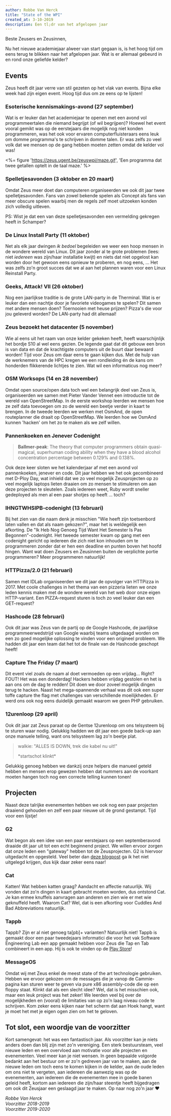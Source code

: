 ```yaml
---
author: Robbe Van Herck
title: "State of the WPI"
created_at: 3-10-2019
description: Een tl;dr van het afgelopen jaar
---
```


Beste Zeusers en Zeusinnen,

Nu het nieuwe academiejaar alweer van start gegaan is, is het hoog tijd om eens terug te blikken naar het afgelopen jaar. Wat is er allemaal gebeurd in en rond onze geliefde kelder?

## Events

Zeus heeft dit jaar verre van stil gezeten op het vlak van events. Bijna elke week had zijn eigen event. Hoog tijd dus om ze eens op te lijsten!

### Esoterische kennismakings-avond (27 september)

Wat is er leuker dan het academiejaar te openen met een avond vol programmeertalen die niemand begrijpt (of wil begrijpen)? Hoewel het event vooral gemikt was op de eerstejaars die mogelijk nog niet konden programmeren, was het ook voor ervaren computerfluisteraars eens leuk om domme programma's te schrijven in domme talen. Er was zelfs zo veel volk dat we mensen op de gang hebben moeten zetten omdat de kelder vol was!

<%= figure 'https://zeus.ugent.be/zeuswpi/maze.gif', 'Een programma dat twee getallen optelt in de taal maze.' %>

### Spelletjesavonden (3 oktober en 20 maart)

Omdat Zeus meer doet dan computeren organiseerden we ook dit jaar twee spelletjesavonden. Fans van zowel bekende spelen als Concept als fans van meer obscure spelen waarbij men de regels zelf moet uitzoeken konden zich volledig uitleven.

PS: Wist je dat een van deze spelletjesavonden een vermelding gekregen heeft in Schamper?

### De Linux Install Party (11 oktober)

Net als elk jaar dwingen *ik bedoel* begeleiden we weer een hoop mensen in de wondere wereld van Linux. Dit jaar zonder al te grote problemen (lees: niet *iedereen* was zijn/haar installatie kwijt) en niets dat niet opgelost kan worden door het gewoon eens opnieuw te proberen, en nog eens, ... Het was zelfs zo'n groot succes dat we al aan het plannen waren voor een Linux Reinstall Party.

### Geeks, Attack! VII (26 oktober)

Nog een jaarlijkse traditie is de grote LAN-party in de Therminal. Wat is er leuker dan een nachtje door je favoriete videogames te spelen? Dit samen met andere mensen doen? Toernooien met heuse prijzen? Pizza's die voor jou geleverd worden? De LAN-party had dit allemaal!

### Zeus bezoekt het datacenter (5 november)

Wie al eens uit het raam van onze kelder gekeken heeft, heeft waarschijnlijk het bordje S10 al wel eens gezien. De legende gaat dat dit gebouw een bron is van data en dat de krachtigste computers uit de buurt daar bewaard worden! Tijd voor Zeus om daar eens te gaan kijken dus. Met de hulp van de werknemers van de HPC kregen we een rondleiding én de kans om honderden flikkerende lichtjes te zien. Wat wil een informaticus nog meer?

### OSM Worksops (14 en 28 november)

Omdat open source/open data toch wel een belangrijk deel van Zeus is, organiseerden we samen met Pieter Vander Vennet een introductie tot de wereld van OpenStreetMap. In de eerste workshop leerden we mensen hoe ze zelf data toevoegen om zo de wereld een beetje verder in kaart te brengen. In de tweede leerden we werken met OsmAnd, de open routeplanner die draait op OpenStreetMap. We leerden hoe we OsmAnd kunnen 'hacken' om het zo te maken als we zelf willen.

### Pannenkoeken en Jenever Codenight

> **Ballmer-peak**: The theory that computer programmers obtain quasi-magical, superhuman coding ability when they have a blood alcohol concentration percentage between 0.129% and 0.138%.

Ook deze keer sloten we het kalenderjaar af met een avond vol pannenkoeken, jenever en code. Dit jaar hebben we het ook gecombineerd met D-Ploy Day, wat inhield dat we zo veel mogelijk Zeusprojecten op zo veel mogelijk laptops lieten draaien om zo mensen te stimuleren om aan deze projecten te sleutelen. Zoals iedereen weet, Ruby wordt sneller gedeployed als men al een paar shotjes op heeft ... toch?

### IHNGTWHSIPB-codenight (13 februari)

Bij het zien van die naam denk je misschien "Wie heeft zijn toetsenbord laten vallen en dat als naam gekozen?", maar het is weldegelijk een afkorting. De "Ik Heb Nog Genoeg Tijd Want Het Semester Is Pas Begonnen"-codenight. Het tweede semester kwam op gang met een codenight gericht op iedereen die zich niet kon inhouden om te programmeren zonder dat er hen een deadline en punten boven het hoofd hingen. Want wat doen Zeusers en Zeusinnen buiten de verplichte portie programmeren? Meer programmeren natuurlijk!

### HTTPizza/2.0 (21 februari)

Samen met IDLab organiseerden we dit jaar de opvolger van HTTPizza in 2017. Met coole challenges in het thema van een pizzeria lieten we onze leden kennis maken met de wondere wereld van het web door onze eigen HTTP-variant. Een PIZZA-request sturen is toch zo veel leuker dan een GET-request?

### Hashcode (28 februari)

Ook dit jaar was Zeus van de partij op de Google Hashcode, de jaarlijkse programmeerwedstrijd van Google waarbij teams uitgedaagd worden om een zo goed mogelijke oplossing te vinden voor een origineel probleem. We hadden dit jaar een team dat het tot de finale van de Hashcode geschopt heeft!

### Capture The Friday (7 maart)

Dit event viel zoals de naam al doet vermoeden op een vrijdag... Right? FOUT! Het was een donderdag! Hackers hebben vrijdag gestolen en het is aan ons om de dag te redden! Dit doen we door zoveel mogelijk dingen terug te hacken. Naast het mega-spannende verhaal was dit ook een super toffe capture the flag met challenges van verschillende moeilijkheden. Er werd ons ook nog eens duidelijk gemaakt waarom we geen PHP gebruiken.

### 12urenloop (29 april)

Ook dit jaar zat Zeus paraat op de Gentse 12urenloop om ons telsysteem bij te sturen waar nodig. Gelukkig hadden we dit jaar een goede back-up aan onze manuele telling, want ons telsysteem lag zo'n beetje plat.

> walkie: "ALLES IS DOWN, trek die kabel nu uit!"
>
> \*startschot klinkt\*

Gelukkig genoeg hebben we dankzij onze helpers die manueel geteld hebben en mensen erop gewezen hebben dat nummers aan de voorkant moeten hangen toch nog een correcte telling kunnen tonen!

## Projecten

Naast deze talrijke evenementen hebben we ook nog een paar projecten draaiend gehouden en zelf een paar nieuwe uit de grond gestampt. Tijd voor een lijstje!

### G2

Wat begon als een idee van een paar eerstejaars op een septemberavond draaide dit jaar uit tot een echt beginnend project. We willen ervoor zorgen dat onze leden een "gateway" hebben tot de Zeusprojecten. G2 is hiervoor uitgedacht en opgesteld. Veel beter dan [deze blogpost](https://zeus.gent/blog/18-19/g2_blogpost/) ga ik het niet uitgelegd krijgen, dus kijk daar zeker eens naar!

### Cat

Katten! Wat hebben katten graag? Aandacht en affectie natuurlijk. Wij vonden dat zo'n dingen in kaart gebracht moeten worden, dus ontstond Cat. Je kan ermee knuffels aanvragen aan anderen en zien wie er met wie geknuffeld heeft. Waarom Cat? Wel, dat is een afkorting voor Cuddles And Bad Abbreviations natuurlijk.

### Tappb

Tappb? Zijn er al niet genoeg ta[pb]+ varianten? Natuurlijk niet! Tappb is gemaakt door een paar tweedejaars informatici die voor het vak Software Engineering Lab een app gemaakt hebben voor Zeus die Tap en Tab combineert in een app. Hij is ook te vinden op de [Play Store](https://play.google.com/store/apps/details?id=gent.zeus.tappb)!

### MessageOS

Omdat wij met Zeus enkel de meest state of the art technologie gebruiken. Hebben we ervoor gekozen om de messages die je vanop de Cammie-pagina kan sturen weer te geven via pure x86 assembly-code die op een floppy staat. Klinkt dat als een slecht idee? Wel, dat is het misschien ook, maar een leuk project was het zeker! We leerden veel bij over de mogelijkheden en (vooral) de limitaties van op zo'n laag niveau code te schrijven. Kom zeker eens kijken naar het scherm dat aan Hoek hangt, want je moet het met je eigen ogen zien om het te geloven.

## Tot slot, een woordje van de voorzitter

Kort samengevat: het was een fantastisch jaar. Als voorzitter kan je niets anders doen dan blij zijn met zo'n vereniging. Een sterk bestuursteam, veel nieuwe leden en een overvloed aan motivatie voor alle projecten en evenementen. Veel meer kan je niet wensen. In geen bepaalde volgorde bedankt aan het bestuur om er zo'n gedreven jaar van te maken, aan de nieuwe leden om toch eens te komen kijken in de kelder, aan de oude leden om ons niet te vergeten, aan iedereen die aanwezig was op de evenementen, aan iedereen die de evenementen mee in goede banen geleid heeft, kortom aan iedereen die zijn/haar steentje heeft bijgedragen om ook dit Zeusjaar een geslaagd jaar te maken. Op naar nog zo'n jaar ♥

_Robbe Van Herck_ <br />
_Voorzitter 2018-2019_ <br />
_Voorzitter 2019-2020_ <br />
